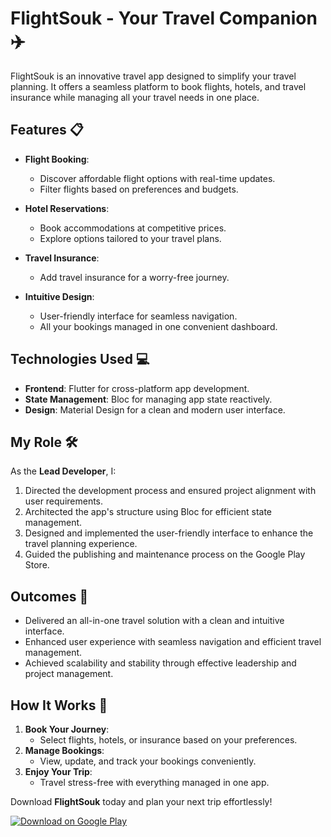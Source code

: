 # FlightSouk - Your Travel Companion ✈️

FlightSouk is an innovative travel app designed to simplify your travel planning. It offers a seamless platform to book flights, hotels, and travel insurance while managing all your travel needs in one place.

## Features 📋

- **Flight Booking**:
  - Discover affordable flight options with real-time updates.
  - Filter flights based on preferences and budgets.

- **Hotel Reservations**:
  - Book accommodations at competitive prices.
  - Explore options tailored to your travel plans.

- **Travel Insurance**:
  - Add travel insurance for a worry-free journey.

- **Intuitive Design**:
  - User-friendly interface for seamless navigation.
  - All your bookings managed in one convenient dashboard.

## Technologies Used 💻

- **Frontend**: Flutter for cross-platform app development.
- **State Management**: Bloc for managing app state reactively.
- **Design**: Material Design for a clean and modern user interface.

## My Role 🛠️

As the **Lead Developer**, I:

1. Directed the development process and ensured project alignment with user requirements.
2. Architected the app's structure using Bloc for efficient state management.
3. Designed and implemented the user-friendly interface to enhance the travel planning experience.
4. Guided the publishing and maintenance process on the Google Play Store.

## Outcomes 🎯

- Delivered an all-in-one travel solution with a clean and intuitive interface.
- Enhanced user experience with seamless navigation and efficient travel management.
- Achieved scalability and stability through effective leadership and project management.

## How It Works 🚀

1. **Book Your Journey**:
   - Select flights, hotels, or insurance based on your preferences.
2. **Manage Bookings**:
   - View, update, and track your bookings conveniently.
3. **Enjoy Your Trip**:
   - Travel stress-free with everything managed in one app.


Download **FlightSouk** today and plan your next trip effortlessly!  

[![Download on Google Play](https://img.shields.io/badge/Google_Play-Download-green)](https://play.google.com/store/apps/details?id=com.prodt.metroplex.flightsouk)
